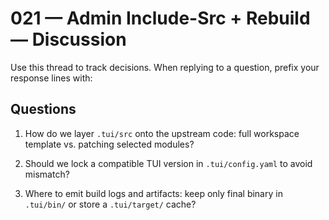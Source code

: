 # 021 — Admin Include-Src + Rebuild — Discussion

Use this thread to track decisions. When replying to a question, prefix your response lines with:

>>

## Questions

1) How do we layer `.tui/src` onto the upstream code: full workspace template vs. patching selected modules?
   
2) Should we lock a compatible TUI version in `.tui/config.yaml` to avoid mismatch?
   
3) Where to emit build logs and artifacts: keep only final binary in `.tui/bin/` or store a `.tui/target/` cache?
